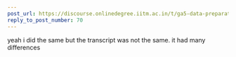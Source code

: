 ```yaml
---
post_url: https://discourse.onlinedegree.iitm.ac.in/t/ga5-data-preparation-discussion-thread-tds-jan-2025/166576/72
reply_to_post_number: 70
---
```

yeah i did the same but the transcript was not the same. it had many differences